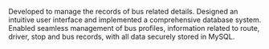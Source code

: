 Developed to manage the records of bus related details. Designed an intuitive user interface and implemented a comprehensive database system.
Enabled seamless management of bus profiles, information related to route, driver, stop and bus records, with all data securely stored in MySQL.



